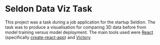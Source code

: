 # Seldon Data Viz Task

This project was a task during a job application for the startup Seldion. The task was to produce a visualisation for comparing 3D data before from model training versus model deployment. The main tools used were [React](https://reactjs.org/) (specifically [create-react-app](https://create-react-app.dev/)) and [Victory](https://formidable.com/open-source/victory/).